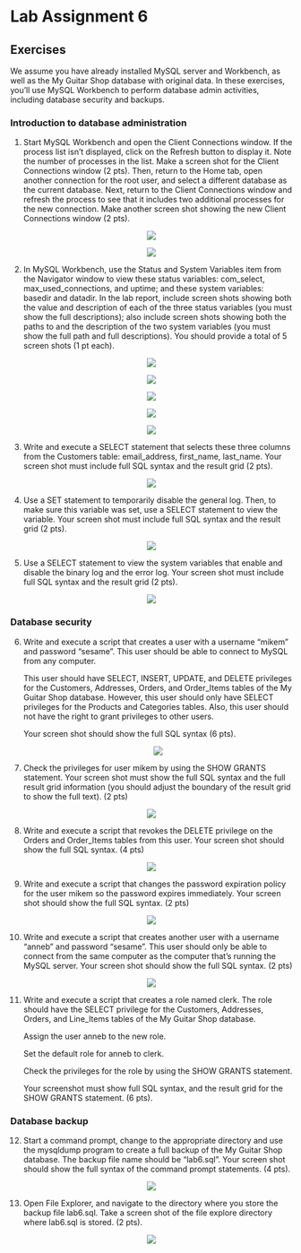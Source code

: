 # Lab Assignment 6

## Exercises 

We assume you have already installed MySQL server and Workbench, as well as the My Guitar Shop database with original data. In these exercises, you’ll use MySQL Workbench to perform database admin activities, including database security and backups. 

### Introduction to database administration

1. Start MySQL Workbench and open the Client Connections window. If the process list isn’t displayed, click on the Refresh button to display it. Note the number of processes in the list. Make a screen shot for the Client Connections window (2 pts). Then, return to the Home tab, open another connection for the root user, and select a different database as the current database. Next, return to the Client Connections window and refresh the process to see that it includes two additional processes for the new connection. Make another screen shot showing the new Client Connections window (2 pts).

<p align="center">
  <img src="https://user-images.githubusercontent.com/99063625/204127088-6e990900-07b5-4a64-8899-8261cd65ef9b.png">
</p>
<p align="center">
  <img src="https://user-images.githubusercontent.com/99063625/204127356-c7719e2c-32fe-45c0-b251-e278ca794f93.png">
</p>

2. In MySQL Workbench, use the Status and System Variables item from the Navigator window to view these status variables: com_select, max_used_connections, and uptime; and these system variables: basedir and datadir. In the lab report, include screen shots showing both the value and description of each of the three status variables (you must show the full descriptions); also include screen shots showing both the paths to and the description of the two system variables (you must show the full path and full descriptions). You should provide a total of 5 screen shots (1 pt each). 

<p align="center">
  <img src="https://user-images.githubusercontent.com/99063625/204127599-1de9754d-5955-4d3d-ba65-1314b441f2b3.png">
</p>
<p align="center">
  <img src="https://user-images.githubusercontent.com/99063625/204127633-4d5494ee-9e8d-4e7f-89bc-8fca8d3b7621.png">
</p>
<p align="center">
  <img src="https://user-images.githubusercontent.com/99063625/204127649-76132343-2e15-46d6-9917-f427eb006051.png">
</p>
<p align="center">
  <img src="https://user-images.githubusercontent.com/99063625/204127673-8855ff5e-ab42-4f66-b93c-1e50ca608842.png">
</p>
<p align="center">
  <img src="https://user-images.githubusercontent.com/99063625/204127700-ff0cc3ba-8d80-4756-86c1-afe6e2668c94.png">
</p>

3. Write and execute a SELECT statement that selects these three columns from the Customers table: email_address, first_name, last_name. Your screen shot must include full SQL syntax and the result grid (2 pts).

<p align="center">
  <img src="https://user-images.githubusercontent.com/99063625/204127963-3a221d63-b7c1-4af4-9a58-8393bcfaa657.png">
</p>

4. Use a SET statement to temporarily disable the general log. Then, to make sure this variable was set, use a SELECT statement to view the variable.  Your screen shot must include full SQL syntax and the result grid (2 pts). 

<p align="center">
  <img src="https://user-images.githubusercontent.com/99063625/204128100-8c78c58a-c68b-4e31-8d63-9dc873fedba1.png">
</p>

5. Use a SELECT statement to view the system variables that enable and disable the binary log and the error log. Your screen shot must include full SQL syntax and the result grid (2 pts).

<p align="center">
  <img src="https://user-images.githubusercontent.com/99063625/204889568-04ed6490-766d-479a-b7d8-967a83010920.png">
</p>

### Database security

6. Write and execute a script that creates a user with a username “mikem” and password “sesame”. This user should be able to connect to MySQL from any computer.  
 
   This user should have SELECT, INSERT, UPDATE, and DELETE privileges for the Customers, Addresses, Orders, and Order_Items tables of the My Guitar Shop database. However, this user should only have SELECT privileges for the Products and Categories tables. Also, this user should not have the right to grant privileges to other users.  

   Your screen shot should show the full SQL syntax (6 pts).

   <p align="center">
     <img src="https://user-images.githubusercontent.com/99063625/204951537-88326d57-91db-4336-a3fd-96c795b2e171.png">
   </p>
   
7. Check the privileges for user mikem by using the SHOW GRANTS statement. Your screen shot must show the full SQL syntax and the full result grid information (you should adjust the boundary of the result grid to show the full text). (2 pts) 

<p align="center">
  <img src="https://user-images.githubusercontent.com/99063625/204948001-d015577f-c6aa-452a-bbba-db82b9790516.png">
</p>

8. Write and execute a script that revokes the DELETE privilege on the Orders and Order_Items tables from this user. Your screen shot should show the full SQL syntax. (4 pts) 

<p align="center">
  <img src="https://user-images.githubusercontent.com/99063625/204948568-48fc83f7-f773-4fde-a7e8-f1edf79d314a.png">
</p>

9. Write and execute a script that changes the password expiration policy for the user mikem so the password expires immediately. Your screen shot should show the full SQL syntax. (2 pts)  

<p align="center">
  <img src="https://user-images.githubusercontent.com/99063625/204950357-72436719-bc04-4a51-9a43-2eedccfd172b.png">
</p>

10. Write and execute a script that creates another user with a username “anneb” and password “sesame”. This user should only be able to connect from the same computer as the computer that’s running the MySQL server. Your screen shot should show the full SQL syntax. (2 pts) 

<p align="center">
  <img src="https://user-images.githubusercontent.com/99063625/204952595-71129211-8992-4aef-96d1-4b6992db7677.png">
</p>

11. Write and execute a script that creates a role named clerk. The role should have the SELECT privilege for the Customers, Addresses, Orders, and Line_Items tables of the My Guitar Shop database.
    
    Assign the user anneb to the new role. 
    
    Set the default role for anneb to clerk. 
    
    Check the privileges for the role by using the SHOW GRANTS statement. 
    
    Your screenshot must show full SQL syntax, and the result grid for the SHOW GRANTS statement. (6 pts).
    
### Database backup    
    
12. Start a command prompt, change to the appropriate directory and use the mysqldump program to create a full backup of the My Guitar Shop database. The backup file name should be “lab6.sql”. Your screen shot should show the full syntax of the command prompt statements. (4 pts). 

<p align="center">
  <img src="https://user-images.githubusercontent.com/99063625/204962859-c299074d-6626-43ec-8bc3-6c6135ffd5df.png">
</p>

13. Open File Explorer, and navigate to the directory where you store the backup file lab6.sql. Take a screen shot of the file explore directory where lab6.sql is stored. (2 pts). 

<p align="center">
  <img src="https://user-images.githubusercontent.com/99063625/204962669-91bea538-74bd-47e7-baa6-39691b3f7ccc.png">
</p>
